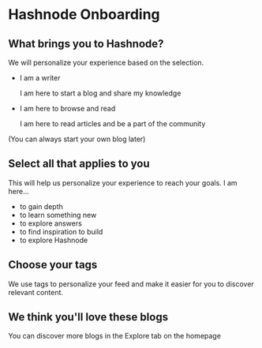 # Hashnode Onboarding

## What brings you to Hashnode?

We will personalize your experience based on the selection.

- I am a writer

  I am here to start a blog and share my knowledge

- I am here to browse and read

  I am here to read articles and be a part of the community

(You can always start your own blog later)

## Select all that applies to you

This will help us personalize your experience to reach your goals. I am here…

- to gain depth
- to learn something new
- to explore answers
- to find inspiration to build
- to explore Hashnode

## Choose your tags

We use tags to personalize your feed and make it easier for you to discover relevant content.

## We think you'll love these blogs

You can discover more blogs in the Explore tab on the homepage
